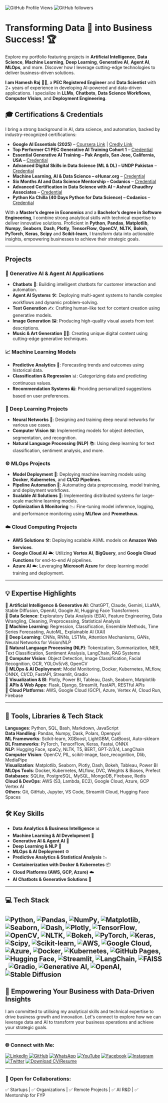 ![GitHub Profile Views](https://komarev.com/ghpvc/?username=mldatascientist23&color=green) ![GitHub followers](https://img.shields.io/github/followers/mldatascientist23?label=Follow&style=social)  

# Transforming Data 📜 into Business Success! 🏆

Explore my portfolio featuring projects in **Artificial Intelligence**, **Data Science**, **Machine Learning**, **Deep Learning**, **Generative AI**, **Agent AI**, **MLOps**, and more. Discover how I leverage cutting-edge technologies to deliver business-driven solutions.

**I am Hamesh Raj** 👨‍💻, a **PEC Registered Engineer** and **Data Scientist** with 2+ years of experience in developing AI-powered and data-driven applications. I specialize in **LLMs**, **Chatbots**, **Data Science Workflows**, **Computer Vision**, and **Deployment Engineering**.

## 🎓 Certifications & Credentials
I bring a strong background in AI, data science, and automation, backed by industry-recognized certifications:  

- **Google AI Essentials (2025)** – [Coursera Link](https://coursera.org/share/80723e6d790a1e03fd8c3f5ed4055f67) | [Credly Link](https://www.credly.com/badges/929e06d7-8860-4644-b7e6-8d1724f561b3/public_url)
- **Top Performer C1 PEC Generative AI Training Cohort 1** – [Credential](https://credsverse.com/credentials/aa09a2af-15dd-42c4-8982-0147acc16277)
- **Essential Generative AI Training – Pak Angels, San Jose, California, USA** – [Credential](https://credsverse.com/credentials/4d6bd2db-6987-4b90-baff-9407209e77c3)
- **Advanced Digital Skills in Data Science (ML & DL) – UNDP Pakistan** – [Credential](https://www.linkedin.com/in/datascientisthameshraj/details/certifications/1722345077265/single-media-viewer/?type=IMAGE)
- **Machine Learning, AI & Data Science – eHunar.org** – [Credential](https://lms.ehunar.org/certificate/f0def23c3f)
- **Six Months AI and Data Science Mentorship – Codanics** – [Credential](https://codanics.com/tutor-certificate/?cert_hash=752915eeed3d9ea7)
- **Advanced Certification in Data Science with AI – Ashraf Chaudhry Associates** – [Credential](https://www.linkedin.com/in/datascientisthameshraj/details/certifications/1712379311013/single-media-viewer)
- **Python Ka Chilla (40 Days Python for Data Science) – Codanics** – [Credential](https://codanics.com/tutor-certificate/?cert_hash=0bbfdc4323fa4757)

With a **Master’s degree in Economics** and a **Bachelor’s degree in Software Engineering**, I combine strong analytical skills with technical expertise to deliver innovative solutions. Proficient in **Python**, **Pandas**, **Matplotlib**, **Numpy**, **Seaborn**, **Dash**, **Plotly**, **TensorFlow**, **OpenCV**, **NLTK**, **Bokeh**, **PyTorch**, **Keras**, **Scipy** and **Scikit-learn**, I transform data into actionable insights, empowering businesses to achieve their strategic goals.  

---

## **Projects**  

### 🌟 Generative AI & Agent AI Applications  
- **Chatbots** 🤖: Building intelligent chatbots for customer interaction and automation.  
- **Agent AI Systems** 🛠️: Deploying multi-agent systems to handle complex workflows and dynamic problem-solving.  
- **Text Generation** ✍️: Crafting human-like text for content creation using generative models.  
- **Image Generation** 🖼️: Producing high-quality visual assets from text descriptions.  
- **Music & Art Generation** 🎵🎨: Creating unique digital content using cutting-edge generative techniques.  

### 📈 Machine Learning Models  
- **Predictive Analytics** 🔮: Forecasting trends and outcomes using historical data.  
- **Classification & Regression** 📊: Categorizing data and predicting continuous values.  
- **Recommendation Systems** 🛍️: Providing personalized suggestions based on user preferences.  

### 🧠 Deep Learning Projects  
- **Neural Networks** 🤖: Designing and training deep neural networks for various use cases.  
- **Computer Vision** 🖼️: Implementing models for object detection, segmentation, and recognition.  
- **Natural Language Processing (NLP)** 📚: Using deep learning for text classification, sentiment analysis, and more.  

### ⚙️ MLOps Projects  
- **Model Deployment** 🚀: Deploying machine learning models using **Docker**, **Kubernetes**, and **CI/CD Pipelines**.  
- **Pipeline Automation** 🔧: Automating data preprocessing, model training, and deployment workflows.  
- **Scalable AI Solutions** 📡: Implementing distributed systems for large-scale machine learning models.  
- **Optimization & Monitoring** 📉: Fine-tuning model inference, logging, and performance monitoring using **MLflow** and **Prometheus**.  

### ☁️ Cloud Computing Projects  
- **AWS Solutions** 🛠️: Deploying scalable AI/ML models on **Amazon Web Services**.  
- **Google Cloud AI** 🌥️: Utilizing **Vertex AI**, **BigQuery**, and **Google Cloud Functions** for end-to-end AI pipelines.  
- **Azure AI** ☁️: Leveraging **Microsoft Azure** for deep learning model training and deployment.  

---

## 💡 Expertise Highlights

🔹 **Artificial Intelligence & Generative AI**: ChatGPT, Claude, Gemini, LLaMA, Stable Diffusion, OpenAI, Google AI, Hugging Face Transformers  
🔹 **Data Science**: Exploratory Data Analysis (EDA), Feature Engineering, Data Wrangling, Cleaning, Preprocessing, Statistical Analysis  
🔹 **Machine Learning**: Regression, Classification, Ensemble Methods, Time Series Forecasting, AutoML, Explainable AI (XAI)  
🔹 **Deep Learning**: CNNs, RNNs, LSTMs, Attention Mechanisms, GANs, Neural Networks for Vision/NLP  
🔹 **Natural Language Processing (NLP)**: Tokenization, Summarization, NER, Text Classification, Sentiment Analysis, LangChain, RAG Systems  
🔹 **Computer Vision**: Object Detection, Image Classification, Facial Recognition, OCR, YOLOv5/v8, OpenCV  
🔹 **MLOps & AI Deployment**: Model Monitoring, Docker, Kubernetes, MLflow, ONNX, CI/CD, FastAPI, Streamlit, Gradio  
🔹 **Visualization & BI**: Plotly, Power BI, Tableau, Dash, Seaborn, Matplotlib  
🔹 **APIs & Web Apps**: Flask, Django, Streamlit, FastAPI, RESTful APIs  
🔹 **Cloud Platforms**: AWS, Google Cloud (GCP), Azure, Vertex AI, Cloud Run, Firebase

---

## 🔧 Tools, Libraries & Tech Stack
**Languages**: Python, SQL, Bash, Markdown, JavaScript  
**Data Handling**: Pandas, Numpy, Dask, Polars, Openpyxl  
**ML Frameworks**: Scikit-learn, XGBoost, LightGBM, CatBoost, Auto-sklearn  
**DL Frameworks**: PyTorch, TensorFlow, Keras, Fastai, ONNX  
**NLP**: Hugging Face, spaCy, NLTK, T5, BERT, GPT-2/3/4, LangChain  
**Computer Vision**: OpenCV, PIL, scikit-image, face_recognition, Dlib, MediaPipe  
**Visualization**: Matplotlib, Seaborn, Plotly, Dash, Bokeh, Tableau, Power BI  
**MLOps Tools**: Docker, Kubernetes, MLflow, DVC, Weights & Biases, Prefect  
**Databases**: SQLite, PostgreSQL, MySQL, MongoDB, Firebase, Redis  
**Cloud & DevOps**: AWS (S3, Lambda, EC2), Google Cloud, Azure, GCP Vertex AI  
**Others**: Git, GitHub, Jupyter, VS Code, Streamlit Cloud, Hugging Face Spaces

## 🛠️ Key Skills  
- **Data Analytics & Business Intelligence** 📊  
- **Machine Learning & AI Development** 🤖  
- **Generative AI & Agent AI** 🧩  
- **Deep Learning & NLP** 🧠  
- **MLOps & AI Deployment** ⚙️  
- **Predictive Analytics & Statistical Analysis** 📉  
- **Containerization with Docker & Kubernetes** 📦  
- **Cloud Platforms (AWS, GCP, Azure)** ☁️  
- **AI Chatbots & Generative Solutions** 🤖  

---
## 💻 Tech Stack  

![Python](https://img.shields.io/badge/python-3670A0?style=plastic&logo=python&logoColor=ffdd54), ![Pandas](https://img.shields.io/badge/Pandas-%23150458.svg?style=plastic&logo=pandas&logoColor=white), ![NumPy](https://img.shields.io/badge/numpy-%23013243.svg?style=plastic&logo=numpy&logoColor=white), ![Matplotlib](https://img.shields.io/badge/Matplotlib-%23ffffff.svg?style=plastic&logo=Matplotlib&logoColor=black), ![Seaborn](https://img.shields.io/badge/Seaborn-%23042a63.svg?style=plastic&logo=seaborn&logoColor=white), ![Dash](https://img.shields.io/badge/Dash-%2300599C.svg?style=plastic&logo=dash&logoColor=white), ![Plotly](https://img.shields.io/badge/Plotly-%233F4F75.svg?style=plastic&logo=plotly&logoColor=white), ![TensorFlow](https://img.shields.io/badge/TensorFlow-%23FF6F00.svg?style=plastic&logo=TensorFlow&logoColor=white), ![OpenCV](https://img.shields.io/badge/OpenCV-%23white.svg?style=plastic&logo=opencv&logoColor=white), ![NLTK](https://img.shields.io/badge/NLTK-%23FF5733.svg?style=plastic&logo=nltk&logoColor=white), ![Bokeh](https://img.shields.io/badge/Bokeh-%231569F8.svg?style=plastic&logo=bokeh&logoColor=white), ![PyTorch](https://img.shields.io/badge/PyTorch-%23EE4C2C.svg?style=plastic&logo=PyTorch&logoColor=white), ![Keras](https://img.shields.io/badge/Keras-%23D00000.svg?style=plastic&logo=Keras&logoColor=white), ![Scipy](https://img.shields.io/badge/SciPy-%230C55A5.svg?style=plastic&logo=scipy&logoColor=white), ![Scikit-learn](https://img.shields.io/badge/scikit--learn-%23F7931E.svg?style=plastic&logo=scikit-learn&logoColor=white), ![AWS](https://img.shields.io/badge/AWS-%23FF9900.svg?style=plastic&logo=amazon-aws&logoColor=white), ![Google Cloud](https://img.shields.io/badge/Google%20Cloud-%234285F4.svg?style=plastic&logo=google-cloud&logoColor=white), ![Azure](https://img.shields.io/badge/Azure-%230078D4.svg?style=plastic&logo=microsoft-azure&logoColor=white), ![Docker](https://img.shields.io/badge/Docker-%230db7ed.svg?style=plastic&logo=docker&logoColor=white), ![Kubernetes](https://img.shields.io/badge/Kubernetes-%23326ce5.svg?style=plastic&logo=kubernetes&logoColor=white), ![GitHub Pages](https://img.shields.io/badge/github%20pages-121013?style=plastic&logo=github&logoColor=white), ![Hugging Face](https://img.shields.io/badge/Hugging%20Face-%23D23669.svg?style=plastic&logo=huggingface&logoColor=white), ![Streamlit](https://img.shields.io/badge/Streamlit-%23FF4B4B.svg?style=plastic&logo=streamlit&logoColor=white), ![LangChain](https://img.shields.io/badge/LangChain-%232E7D32.svg?style=plastic&logo=language&logoColor=white), ![FAISS](https://img.shields.io/badge/FAISS-%2300A8E1.svg?style=plastic&logo=faiss&logoColor=white), ![Gradio](https://img.shields.io/badge/Gradio-%23FF4B4B.svg?style=plastic&logo=gradio&logoColor=white), ![Generative AI](https://img.shields.io/badge/Generative%20AI-%23FF8C00.svg?style=plastic&logo=ai&logoColor=white), ![OpenAI](https://img.shields.io/badge/OpenAI-%23000000.svg?style=plastic&logo=openai&logoColor=white), ![Stable Diffusion](https://img.shields.io/badge/Stable%20Diffusion-%232F80ED.svg?style=plastic&logo=diffusion&logoColor=white)
---

## 🚀 Empowering Your Business with Data-Driven Insights  
I am committed to utilising my analytical skills and technical expertise to drive business growth and innovation. Let's connect to explore how we can leverage data and AI to transform your business operations and achieve your strategic goals.  

---

### 🌐 Connect with Me:  
[![LinkedIn](https://img.shields.io/badge/LinkedIn-0077B5?style=for-the-badge&logo=linkedin&logoColor=white)](https://www.linkedin.com/in/datascientisthameshraj/) [![GitHub](https://img.shields.io/badge/GitHub-181717?style=for-the-badge&logo=github&logoColor=white)](https://github.com/mldatascientist23) [![WhatsApp](https://img.shields.io/badge/WhatsApp-25D366?style=for-the-badge&logo=whatsapp&logoColor=white)](https://wa.me/923458683817) [![YouTube](https://img.shields.io/badge/YouTube-FF0000?style=for-the-badge&logo=youtube&logoColor=white)](https://www.youtube.com/@TheDigitalWordsmith) [![Facebook](https://img.shields.io/badge/Facebook-1877F2?style=for-the-badge&logo=facebook&logoColor=white)](https://web.facebook.com/rajoad) [![Instagram](https://img.shields.io/badge/Instagram-E4405F?style=for-the-badge&logo=instagram&logoColor=white)](https://www.instagram.com/hameshrajoad/) [![Twitter](https://img.shields.io/badge/Twitter-1DA1F2?style=for-the-badge&logo=twitter&logoColor=white)](https://twitter.com/DataScientist27) [![Download CV/Resume](https://img.shields.io/badge/Download_CV-FFD700?style=for-the-badge&logo=googledrive&logoColor=white)](https://drive.google.com/file/d/1QdmUa9qL1FbO-CDn0niZmS2jT2VDWvew/view?usp=sharing)

---

### 🤝 Open for Collaborations:

✅ Startups | ✅ Organizations | ✅ Remote Projects | ✅ AI R&D | ✅ Mentorship for FYP
